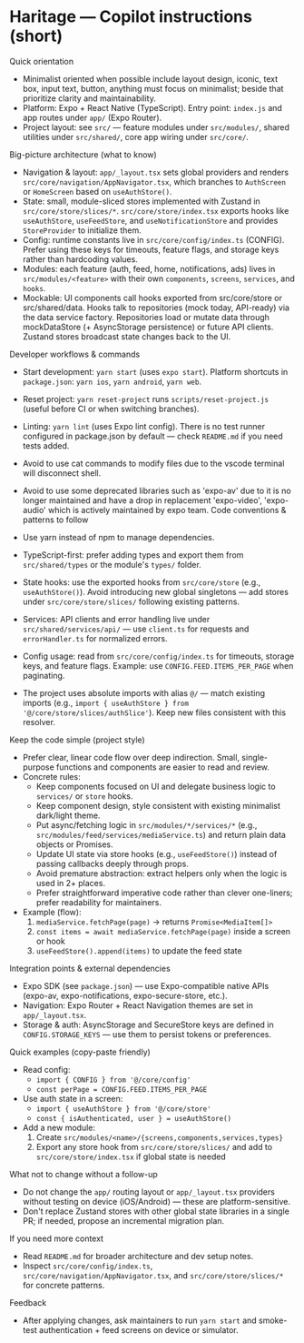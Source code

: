 <!--
Guidance for AI coding assistants working on Haritage (React Native + Expo)
Keep this short and actionable. Reference key files and conventions so the agent can be productive immediately.
-->

# Haritage — Copilot instructions (short)

Quick orientation

- Minimalist oriented when possible include layout design, iconic, text box, input text, button, anything must focus on minimalist; beside that prioritize clarity and maintainability.
- Platform: Expo + React Native (TypeScript). Entry point: `index.js` and app routes under `app/` (Expo Router).
- Project layout: see `src/` — feature modules under `src/modules/`, shared utilities under `src/shared/`, core app wiring under `src/core/`.

Big-picture architecture (what to know)

- Navigation & layout: `app/_layout.tsx` sets global providers and renders `src/core/navigation/AppNavigator.tsx`, which branches to `AuthScreen` or `HomeScreen` based on `useAuthStore()`.
- State: small, module-sliced stores implemented with Zustand in `src/core/store/slices/*`. `src/core/store/index.tsx` exports hooks like `useAuthStore`, `useFeedStore`, and `useNotificationStore` and provides `StoreProvider` to initialize them.
- Config: runtime constants live in `src/core/config/index.ts` (CONFIG). Prefer using these keys for timeouts, feature flags, and storage keys rather than hardcoding values.
- Modules: each feature (auth, feed, home, notifications, ads) lives in `src/modules/<feature>` with their own `components`, `screens`, `services`, and `hooks`.
- Mockable: UI components call hooks exported from src/core/store or src/shared/data. Hooks talk to repositories (mock today, API-ready) via the data service factory. Repositories load or mutate data through mockDataStore (+ AsyncStorage persistence) or future API clients. Zustand stores broadcast state changes back to the UI.

Developer workflows & commands

- Start development: `yarn start` (uses `expo start`). Platform shortcuts in `package.json`: `yarn ios`, `yarn android`, `yarn web`.
- Reset project: `yarn reset-project` runs `scripts/reset-project.js` (useful before CI or when switching branches).
- Linting: `yarn lint` (uses Expo lint config). There is no test runner configured in package.json by default — check `README.md` if you need tests added.
- Avoid to use cat commands to modify files due to the vscode terminal will disconnect shell.
- Avoid to use some deprecated libraries such as 'expo-av' due to it is no longer maintained and have a drop in replacement 'expo-video', 'expo-audio' which is actively maintained by expo team.
  Code conventions & patterns to follow

- Use yarn instead of npm to manage dependencies.
- TypeScript-first: prefer adding types and export them from `src/shared/types` or the module's `types/` folder.
- State hooks: use the exported hooks from `src/core/store` (e.g., `useAuthStore()`). Avoid introducing new global singletons — add stores under `src/core/store/slices/` following existing patterns.
- Services: API clients and error handling live under `src/shared/services/api/` — use `client.ts` for requests and `errorHandler.ts` for normalized errors.
- Config usage: read from `src/core/config/index.ts` for timeouts, storage keys, and feature flags. Example: use `CONFIG.FEED.ITEMS_PER_PAGE` when paginating.
- The project uses absolute imports with alias `@/` — match existing imports (e.g., `import { useAuthStore } from '@/core/store/slices/authSlice'`). Keep new files consistent with this resolver.

Keep the code simple (project style)

- Prefer clear, linear code flow over deep indirection. Small, single-purpose functions and components are easier to read and review.
- Concrete rules:
  - Keep components focused on UI and delegate business logic to `services/` or `store` hooks.
  - Keep component design, style consistent with existing minimalist dark/light theme.
  - Put async/fetching logic in `src/modules/*/services/*` (e.g., `src/modules/feed/services/mediaService.ts`) and return plain data objects or Promises.
  - Update UI state via store hooks (e.g., `useFeedStore()`) instead of passing callbacks deeply through props.
  - Avoid premature abstraction: extract helpers only when the logic is used in 2+ places.
  - Prefer straightforward imperative code rather than clever one-liners; prefer readability for maintainers.
- Example (flow):
  1. `mediaService.fetchPage(page)` -> returns `Promise<MediaItem[]>`
  2. `const items = await mediaService.fetchPage(page)` inside a screen or hook
  3. `useFeedStore().append(items)` to update the feed state

Integration points & external dependencies

- Expo SDK (see `package.json`) — use Expo-compatible native APIs (expo-av, expo-notifications, expo-secure-store, etc.).
- Navigation: Expo Router + React Navigation themes are set in `app/_layout.tsx`.
- Storage & auth: AsyncStorage and SecureStore keys are defined in `CONFIG.STORAGE_KEYS` — use them to persist tokens or preferences.

Quick examples (copy-paste friendly)

- Read config:
  - `import { CONFIG } from '@/core/config'`
  - `const perPage = CONFIG.FEED.ITEMS_PER_PAGE`
- Use auth state in a screen:
  - `import { useAuthStore } from '@/core/store'`
  - `const { isAuthenticated, user } = useAuthStore()`
- Add a new module:
  1. Create `src/modules/<name>/{screens,components,services,types}`
  2. Export any store hook from `src/core/store/slices/` and add to `src/core/store/index.tsx` if global state is needed

What not to change without a follow-up

- Do not change the `app/` routing layout or `app/_layout.tsx` providers without testing on device (iOS/Android) — these are platform-sensitive.
- Don't replace Zustand stores with other global state libraries in a single PR; if needed, propose an incremental migration plan.

If you need more context

- Read `README.md` for broader architecture and dev setup notes.
- Inspect `src/core/config/index.ts`, `src/core/navigation/AppNavigator.tsx`, and `src/core/store/slices/*` for concrete patterns.

Feedback

- After applying changes, ask maintainers to run `yarn start` and smoke-test authentication + feed screens on device or simulator.
